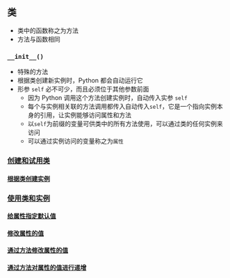 ## 类

- 类中的函数称之为方法
- 方法与函数相同

### `__init__()`

- 特殊的方法
- 根据类创建新实例时，Python 都会自动运行它
- 形参 `self` 必不可少，而且必须位于其他参数前面
    - 因为 Python 调用这个方法创建实例时，自动传入实参 `self`
    - 每个与实例相关联的方法调用都传入自动传入`self`，它是一个指向实例本身的引用，让实例能够访问属性和方法
    - 以`self`为前缀的变量可供类中的所有方法使用，可以通过类的任何实例来访问
    - 可以通过实例访问的变量称之为`属性`

### [创建和试用类](./dog.py)

#### [根据类创建实例](./dog.py)

### [使用类和实例](./car.py)

#### [给属性指定默认值](./car-default-value.py)

#### [修改属性的值](./car-default-value.py)

#### [通过方法修改属性的值](./car-default-value.py)

#### [通过方法对属性的值进行递增](./car-default-value.py)

